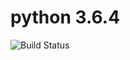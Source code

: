 # python 3.6.4

![Build Status](https://travis-ci.org/cyber-dojo-languages/python-3.6.4.svg?branch=master)
